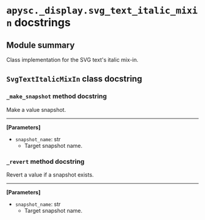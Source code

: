 # `apysc._display.svg_text_italic_mixin` docstrings

## Module summary

Class implementation for the SVG text's italic mix-in.

## `SvgTextItalicMixIn` class docstring

### `_make_snapshot` method docstring

Make a value snapshot.<hr>

**[Parameters]**

- `snapshot_name`: str
  - Target snapshot name.

### `_revert` method docstring

Revert a value if a snapshot exists.<hr>

**[Parameters]**

- `snapshot_name`: str
  - Target snapshot name.